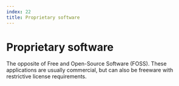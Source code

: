 ```yaml
---
index: 22
title: Proprietary software
---
```

# Proprietary software

The opposite of Free and Open-Source Software (FOSS). These applications are usually commercial, but can also be freeware with restrictive license requirements.